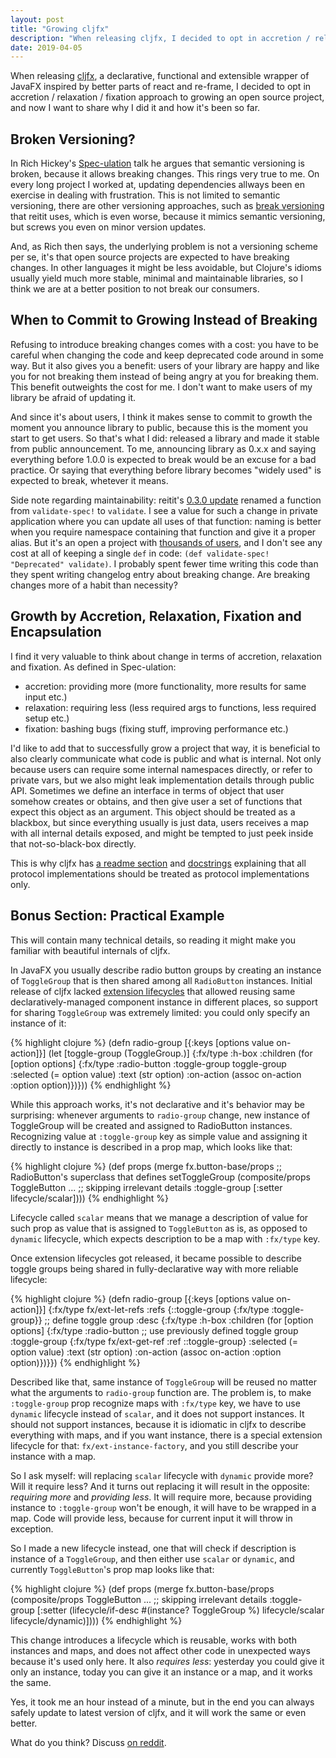 ```yaml
---
layout: post
title: "Growing cljfx"
description: "When releasing cljfx, I decided to opt in accretion / relaxation / fixation approach to growing an open source project, and now I want to share why I did it and how it's been so far"
date: 2019-04-05
---
```

When releasing [cljfx](https://github.com/cljfx/cljfx), a declarative, functional and extensible wrapper of JavaFX inspired by better parts of react and re-frame, I decided to opt in accretion / relaxation / fixation approach to growing an open source project, and now I want to share why I did it and how it's been so far.

## Broken Versioning?

In Rich Hickey's [Spec-ulation](https://www.youtube.com/watch?v=oyLBGkS5ICk) talk he argues that semantic versioning is broken, because it allows breaking changes. This rings very true to me. On every long project I worked at, updating dependencies allways been en exercise in dealing with frustration. This is not limited to semantic versioning, there are other versioning approaches, such as [break versioning](https://github.com/metosin/reitit/blob/master/CHANGELOG.md) that reitit uses, which is even worse, because it mimics semantic versioning, but screws you even on minor version updates. 

And, as Rich then says, the underlying problem is not a versioning scheme per se, it's that open source projects are expected to have breaking changes. In other languages it might be less avoidable, but Clojure's idioms usually yield much more stable, minimal and maintainable libraries, so I think we are at a better position to not break our consumers.

## When to Commit to Growing Instead of Breaking

Refusing to introduce breaking changes comes with a cost: you have to be careful when changing the code and keep deprecated code around in some way. But it also gives you a benefit: users of your library are happy and like you for not breaking them instead of being angry at you for breaking them. This benefit outweights the cost for me. I don't want to make users of my library be afraid of updating it. 

And since it's about users, I think it makes sense to commit to growth the moment you announce library to public, because this is the moment you start to get users. So that's what I did: released a library and made it stable from public announcement. To me, announcing library as 0.x.x and saying everything before 1.0.0 is expected to break would be an excuse for a bad practice. Or saying that everything before library becomes "widely used" is expected to break, whetever it means.

Side note regarding maintainability: reitit's [0.3.0 update](https://github.com/metosin/reitit/blob/master/CHANGELOG.md#030-2019-03-17) renamed a function from `validate-spec!` to `validate`. I see a value for such a change in private application where you can update all uses of that function: naming is better when you require namespace containing that function and give it a proper alias. But it's an open a project with [thousands of users](https://clojars.org/metosin/reitit), and I don't see any cost at all of keeping a single `def` in code: `(def validate-spec! "Deprecated" validate)`. I probably spent fewer time writing this code than they spent writing changelog entry about breaking change. Are breaking changes more of a habit than necessity?

## Growth by Accretion, Relaxation, Fixation and Encapsulation

I find it very valuable to think about change in terms of accretion, relaxation and fixation. As defined in Spec-ulation:
- accretion: providing more (more functionality, more results for same input etc.)
- relaxation: requiring less (less required args to functions, less required setup etc.)
- fixation: bashing bugs (fixing stuff, improving performance etc.)

I'd like to add that to successfully grow a project that way, it is beneficial to also clearly communicate what code is public and what is internal. Not only because users can require some internal namespaces directly, or refer to private vars, but we also might leak implementation details through public API. Sometimes we define an interface in terms of object that user somehow creates or obtains, and then give user a set of functions that expect this object as an argument. This object should be treated as a blackbox, but since everything usually is just data, users receives a map with all internal details exposed, and might be tempted to just peek inside that not-so-black-box directly.

This is why cljfx has [a readme section](https://github.com/cljfx/cljfx#api-stability-public-and-internal-code) and [docstrings](https://github.com/cljfx/cljfx/blob/master/src/cljfx/context.clj#L4) explaining that all protocol implementations should be treated as protocol implementations only.

## Bonus Section: Practical Example

This will contain many technical details, so reading it might make you familiar with beautiful internals of cljfx.

In JavaFX you usually describe radio button groups by creating an instance of `ToggleGroup` that is then shared among all `RadioButton` instances. Initial release of cljfx lacked [extension lifecycles](https://github.com/cljfx/cljfx#extending-cljfx) that allowed reusing same declaratively-managed component instance in different places, so support for sharing `ToggleGroup` was extremely limited: you could only specify an instance of it:

{% highlight clojure %}
(defn radio-group [{:keys [options value on-action]}]
  (let [toggle-group (ToggleGroup.)]
    {:fx/type :h-box
     :children (for [option options]
                 {:fx/type :radio-button
                  :toggle-group toggle-group
                  :selected (= option value)
                  :text (str option)
                  :on-action (assoc on-action :option option)})}))
{% endhighlight %}

While this approach works, it's not declarative and it's behavior may be surprising: whenever arguments to `radio-group` change, new instance of ToggleGroup will be created and assigned to RadioButton instances.
Recognizing value at `:toggle-group` key as simple value and assigning it directly to instance is described in a prop map, which looks like that:

{% highlight clojure %}
(def props
  (merge
    fx.button-base/props
    ;; RadioButton's superclass that defines setToggleGroup
    (composite/props ToggleButton
      ... ;; skipping irrelevant details
      :toggle-group [:setter lifecycle/scalar])))
{% endhighlight %}

Lifecycle called `scalar` means that we manage a description of value for such prop as value that is assigned to `ToggleButton` as is, as opposed to `dynamic` lifecycle, which expects description to be a map with `:fx/type` key. 

Once extension lifecycles got released, it became possible to describe toggle groups being shared in fully-declarative way with more reliable lifecycle:

{% highlight clojure %}
(defn radio-group [{:keys [options value on-action]}]
  {:fx/type fx/ext-let-refs
   :refs {::toggle-group {:fx/type :toggle-group}} ;; define toggle group
   :desc {:fx/type :h-box
          :children (for [option options]
                      {:fx/type :radio-button
                       ;; use previously defined toggle group
                       :toggle-group {:fx/type fx/ext-get-ref
                                      :ref ::toggle-group}
                       :selected (= option value)
                       :text (str option)
                       :on-action (assoc on-action :option option)})}})
{% endhighlight %}

Described like that, same instance of `ToggleGroup` will be reused no matter what the arguments to `radio-group` function are.
The problem is, to make `:toggle-group` prop recognize maps with `:fx/type` key, we have to use `dynamic` lifecycle instead of `scalar`, and it does not support instances. It should not support instances, because it is idiomatic in cljfx to describe everything with maps, and if you want instance, there is a special extension lifecycle for that: `fx/ext-instance-factory`, and you still describe your instance with a map.

So I ask myself: will replacing `scalar` lifecycle with `dynamic` provide more? Will it require less? And it turns out replacing it will result in the opposite: *requiring more* and *providing less*. It will require more, because providing instance to `:toggle-group` won't be enough, it will have to be wrapped in a map. Code will provide less, because for current input it will throw in exception.

So I made a new lifecycle instead, one that will check if description is instance of a `ToggleGroup`, and then either use `scalar` or `dynamic`, and currently `ToggleButton`'s prop map looks like that:

{% highlight clojure %}
(def props
  (merge
    fx.button-base/props
    (composite/props ToggleButton
      ... ;; skipping irrelevant details
      :toggle-group [:setter (lifecycle/if-desc #(instance? ToggleGroup %)
                               lifecycle/scalar
                               lifecycle/dynamic)])))
{% endhighlight %}

This change introduces a lifecycle which is reusable, works with both instances and maps, and does not affect other code in unexpected ways because it's used only here. It also *requires less*: yesterday you could give it only an instance, today you can give it an instance or a map, and it works the same.

Yes, it took me an hour instead of a minute, but in the end you can always safely update to latest version of cljfx, and it will work the same or even better.

What do you think? Discuss [on reddit](https://www.reddit.com/r/Clojure/comments/b9rhk2/growing_cljfx/).
